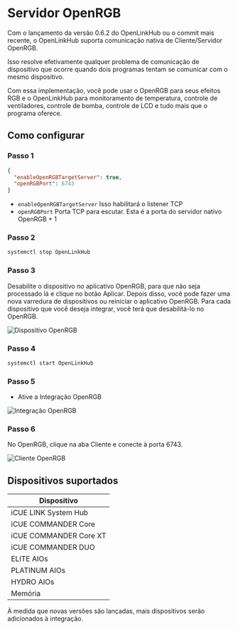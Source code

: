 # Servidor OpenRGB
Com o lançamento da versão 0.6.2 do OpenLinkHub ou o commit mais recente, o OpenLinkHub suporta comunicação nativa de Cliente/Servidor OpenRGB.

Isso resolve efetivamente qualquer problema de comunicação de dispositivo que ocorre quando dois programas tentam se comunicar com o mesmo dispositivo.

Com essa implementação, você pode usar o OpenRGB para seus efeitos RGB e o OpenLinkHub para monitoramento de temperatura, controle de ventiladores, controle de bomba, controle de LCD e tudo mais que o programa oferece.

## Como configurar
### Passo 1
```json
{
  "enableOpenRGBTargetServer": true,
  "openRGBPort": 6743
}
```

- `enableOpenRGBTargetServer` Isso habilitará o listener TCP
- `openRGBPort` Porta TCP para escutar. Esta é a porta do servidor nativo OpenRGB + 1

### Passo 2
```bash
systemctl stop OpenLinkHub
```

### Passo 3
Desabilite o dispositivo no aplicativo OpenRGB, para que não seja processado lá e clique no botão Aplicar. Depois disso, você pode fazer uma nova varredura de dispositivos ou reiniciar o aplicativo OpenRGB.
Para cada dispositivo que você deseja integrar, você terá que desabilitá-lo no OpenRGB.

![Dispositivo OpenRGB](https://github.com/jurkovic-nikola/OpenLinkHub/blob/main/static/img/openrgb-device.png?raw=true)

### Passo 4
```bash
systemctl start OpenLinkHub
```

### Passo 5
- Ative a Integração OpenRGB

![Integração OpenRGB](https://github.com/jurkovic-nikola/OpenLinkHub/blob/main/static/img/openrgb.png?raw=true)

### Passo 6
No OpenRGB, clique na aba Cliente e conecte à porta 6743.

![Cliente OpenRGB](https://github.com/jurkovic-nikola/OpenLinkHub/blob/main/static/img/openrgb-client.png?raw=true)

## Dispositivos suportados
| Dispositivo            |
|------------------------|
| iCUE LINK System Hub   |
| iCUE COMMANDER Core    |
| iCUE COMMANDER Core XT |
| iCUE COMMANDER DUO     |
| ELITE AIOs             |
| PLATINUM AIOs          |
| HYDRO AIOs             |
| Memória                |

À medida que novas versões são lançadas, mais dispositivos serão adicionados à integração.